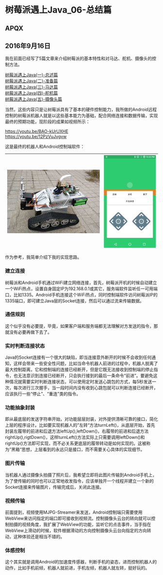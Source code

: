 # 树莓派遇上Java_06-总结篇

## APQX

## 2016年9月16日

我在前面已经写了5篇文章来介绍树莓派的基本特性和对马达、舵机、摄像头的控制方法。

[树莓派遇上Java(一)-总述篇](../html/树莓派遇上Java_01-总述篇.html)   
[树莓派遇上Java(二)-准备篇](../html/树莓派遇上Java_02-准备篇.html)  
[树莓派遇上Java(三)-马达篇](../html/树莓派遇上Java_03-马达篇.html)  
[树莓派遇上Java(四)-舵机篇](../html/树莓派遇上Java_04-舵机篇.html)  
[树莓派遇上Java(五)-摄像头篇](../html/树莓派遇上Java_05-摄像头篇.html)

当然，这些内容只是让树莓派具有了基本的硬件控制能力，我所做的Android远程控制的树莓派机器人就是以这些基本能力为基础，配合网络连接和数据传输，实现最终的预期功能，现阶段的成果如视频所示：

https://youtu.be/BAO-kUrUXHE  
https://youtu.be/12PzVuJvgvw


这是最终的机器人和Android控制端软件：

| ![pic](../assets/piRobot_01.jpg) | ![pic](../assets/piController.png) |
| :-------------------------------: | :---------------------------------: |

作为参考，我简单介绍下我的实现思路。

### 建立连接

树莓派和Android手机通过WiFi建立网络连接，首先，树莓派开机的时候自动建立一个WiFi热点，设置自身固定IP为192.168.0.1或其它，服务端软件监听任一可用端口，比如1335。Android手机连接这个WiFi热点，同时控制端软件访问树莓派IP的1335端口，即可建立Java层的Socket连接，然后可以通过流来传输数据。

### 通信规则

这个似乎没有必要提，毕竟，如果客户端和服务端都无法理解对方发送的指令，那就没有必要再做下去了。

### 实时判断连接状态

Java的Socket连接有一个很大的缺陷，即当连接意外断开的时候不会收到任何通知，这样会带来一些安全性问题，比如当命令机器人前进的过程中，机器人脱离了最大控制距离，它和控制端的连接已经断开，但是它既无法接收到控制端的停止指令，也无法意识到连接已经断开，只会执行接到的最后一条命令“前进”。要避免这种情况就需要实时判断连接状态，可以使用定时发送心跳包的方式，每5秒发送一次，每次进行三次握手，当一段时间内没有收到心跳包就可以判断连接已经断开，应该执行一些“停止”、“重连”类的指令。

### 功能抽象封装

即从最底层的发送字符串开始，对功能层层封装，对外提供清晰可靠的接口，简化上层的程序设计。比如要实现机器人的”左转“方法turnLeft()，从底层开始，首先封装左履带的前进和后退方法leftUp(),leftDown()，右履带的前进和后退方法rightUp(),rigtDown()，这样turnLeft()方法实际上只需要调用leftDown()和rightUp()方法即可实现，而不必关系更底层的履带转动是如何实现的。这被称为”黑箱“思想，上层看到的永远只是接口，而不需要关心具体的实现细节。

### 图片传输

当机器人通过摄像头拍摄了照片后，我希望立即将此图片传输到Android手机上，为了使传输的同时也可以正常地收发指令，应该单独开一个线程并建立一个新的Socket连接来传输图片，传输完成后，关闭此连接。

### 视频传输

前面提到，视频使用MJPG-Streamer来发送，Android控制端只需要使用WebView来访问指定的端口即可接收到视频流。控制摄像头云台的转向就可以控制拍摄的视频角度，我扩展了WebView的功能，监听它的点击事件，当手指在WebView上滑动的时候，软件根据滑动的方向控制摄像头云台向指定的方向转动，这种体验还是相当不错的。

### 体感控制

这个其实就是调用Android的加速度传感器，判断手机的姿态，进而控制机器人的动作，比如手机前倾，机器人就前进，手机左倾，机器人就左转，挺好玩的。